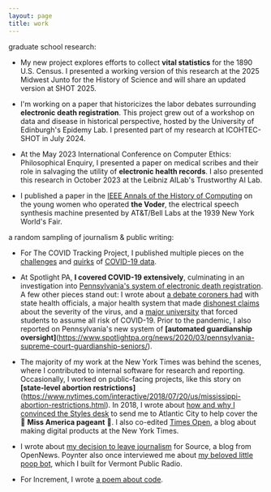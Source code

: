 ```yaml
---
layout: page
title: work
---
```

graduate school research:

- My new project explores efforts to collect **vital statistics** for the 1890 U.S. Census. I presented a working version of this research at the 2025 Midwest Junto for the History of Science and will share an updated version at SHOT 2025.

- I'm working on a paper that historicizes the labor debates surrounding **electronic death registration**. This project grew out of a workshop on data and disease in historical perspective, hosted by the University of Edinburgh's Epidemy Lab. I presented part of my research at ICOHTEC-SHOT in July 2024.

- At the May 2023 International Conference on Computer Ethics: Philosophical Enquiry, I presented a paper on medical scribes and their role in salvaging the utility of **electronic health records**. I also presented this research in October 2023 at the Leibniz AILab's Trustworthy AI Lab.

- I published a paper in the [IEEE Annals of the History of Computing](https://ieeexplore.ieee.org/document/10841374) on the young women who operated **the Voder**, the electrical speech synthesis machine presented by AT&T/Bell Labs at the 1939 New York World's Fair. 



a random sampling of journalism & public writing:

- For The COVID Tracking Project, I published multiple pieces on the [challenges](https://www.theatlantic.com/science/archive/2021/05/pandemic-data-america-messy/618987/) and [quirks](https://covidtracking.com/analysis-updates/silent-data-mismatches-are-compromising-key-covid-19-indicators) of [COVID-19 data](https://covidtracking.com/analysis-updates/three-covid-19-data-problems). 

- At Spotlight PA, **I covered COVID-19 extensively**, culminating in an investigation into [Pennsylvania's system of electronic death registration](https://www.spotlightpa.org/news/2020/09/pa-coronavirus-deaths-reporting-edrs/). A few other pieces stand out: I wrote about [a debate coroners had](https://www.spotlightpa.org/news/2020/04/pennsylvania-coronavirus-coroners-testing-communication-health-department/) with state health officials, a major health system that made [dishonest claims](https://www.spotlightpa.org/news/2020/07/coronavirus-less-severe-strain-pennsylvania-upmc-claim/) about the severity of the virus, and a [major university](https://www.spotlightpa.org/news/2020/08/penn-state-coronavirus-covid-19-students-liability-waivers-fall-semester/) that forced students to assume all risk of COVID-19. Prior to the pandemic, I also reported on Pennsylvania's new system of **[automated guardianship oversight]**(https://www.spotlightpa.org/news/2020/03/pennsylvania-supreme-court-guardianship-seniors/).

- The majority of my work at the New York Times was behind the scenes, where I contributed to internal software for research and reporting. Occasionally, I worked on public-facing projects, like this story on **[state-level abortion restrictions]**(https://www.nytimes.com/interactive/2018/07/20/us/mississippi-abortion-restrictions.html). In 2018, I wrote about [how and why I convinced the Styles desk](https://www.nytimes.com/2018/09/12/insider/miss-america-data-software.html) to send me to Atlantic City to help cover the 👑 **Miss America pageant** 👑. I also co-edited [Times Open](https://archive.nytimes.com/open.blogs.nytimes.com/), a blog about making digital products at the New York Times.

- I wrote about [my decision to leave journalism](https://source.opennews.org/articles/exit-interviews-sara-simon/) for Source, a blog from OpenNews. Poynter also once interviewed me about [my beloved little poop bot](https://www.poynter.org/tech-tools/2016/you-can-steal-sara-simons-sewage-bot-and-everything-else-she-makes/), which I built for Vermont Public Radio. 

- For Increment, I wrote [a poem about code](https://increment.com/programming-languages/code-poetry/). 